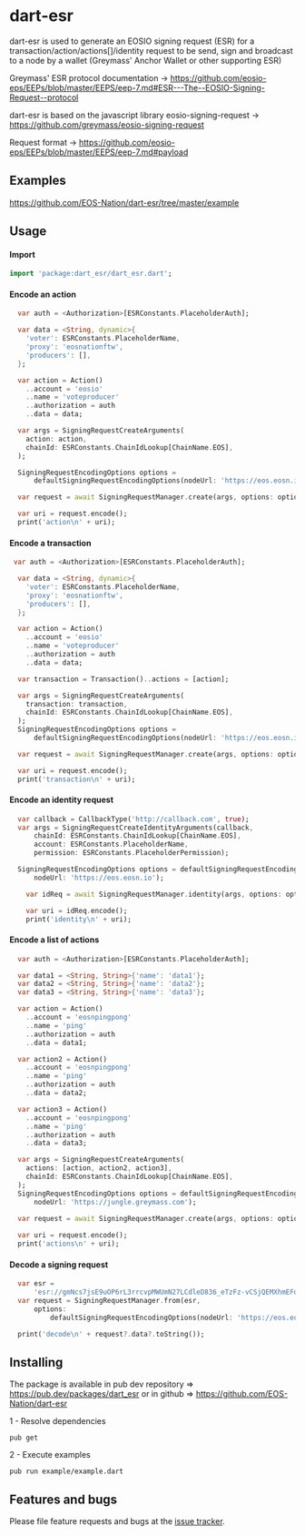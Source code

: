 # dart-esr

dart-esr is used to generate an EOSIO signing request (ESR) for a transaction/action/actions[]/identity request to be send, sign and broadcast to a node by a wallet (Greymass' Anchor Wallet or other supporting ESR)

Greymass' ESR protocol documentation -> https://github.com/eosio-eps/EEPs/blob/master/EEPS/eep-7.md#ESR---The--EOSIO-Signing-Request--protocol 

dart-esr is based on the javascript library eosio-signing-request -> https://github.com/greymass/eosio-signing-request

Request format -> https://github.com/eosio-eps/EEPs/blob/master/EEPS/eep-7.md#payload

## Examples

https://github.com/EOS-Nation/dart-esr/tree/master/example

## Usage

#### Import
```dart
import 'package:dart_esr/dart_esr.dart';
```

#### Encode an action

```dart
  var auth = <Authorization>[ESRConstants.PlaceholderAuth];

  var data = <String, dynamic>{
    'voter': ESRConstants.PlaceholderName,
    'proxy': 'eosnationftw',
    'producers': [],
  };

  var action = Action()
    ..account = 'eosio'
    ..name = 'voteproducer'
    ..authorization = auth
    ..data = data;

  var args = SigningRequestCreateArguments(
    action: action,
    chainId: ESRConstants.ChainIdLookup[ChainName.EOS],
  );

  SigningRequestEncodingOptions options =
      defaultSigningRequestEncodingOptions(nodeUrl: 'https://eos.eosn.io');

  var request = await SigningRequestManager.create(args, options: options);

  var uri = request.encode();
  print('action\n' + uri);
```

#### Encode a transaction 
```dart
 var auth = <Authorization>[ESRConstants.PlaceholderAuth];

  var data = <String, dynamic>{
    'voter': ESRConstants.PlaceholderName,
    'proxy': 'eosnationftw',
    'producers': [],
  };

  var action = Action()
    ..account = 'eosio'
    ..name = 'voteproducer'
    ..authorization = auth
    ..data = data;

  var transaction = Transaction()..actions = [action];

  var args = SigningRequestCreateArguments(
    transaction: transaction,
    chainId: ESRConstants.ChainIdLookup[ChainName.EOS],
  );
  SigningRequestEncodingOptions options =
      defaultSigningRequestEncodingOptions(nodeUrl: 'https://eos.eosn.io');

  var request = await SigningRequestManager.create(args, options: options);

  var uri = request.encode();
  print('transaction\n' + uri);
```

#### Encode an identity request
```dart
  var callback = CallbackType('http://callback.com', true);
  var args = SigningRequestCreateIdentityArguments(callback,
      chainId: ESRConstants.ChainIdLookup[ChainName.EOS],
      account: ESRConstants.PlaceholderName,
      permission: ESRConstants.PlaceholderPermission);

  SigningRequestEncodingOptions options = defaultSigningRequestEncodingOptions(
      nodeUrl: 'https://eos.eosn.io');

    var idReq = await SigningRequestManager.identity(args, options: options);

    var uri = idReq.encode();
    print('identity\n' + uri);
```

#### Encode a list of actions 
```dart
  var auth = <Authorization>[ESRConstants.PlaceholderAuth];

  var data1 = <String, String>{'name': 'data1'};
  var data2 = <String, String>{'name': 'data2'};
  var data3 = <String, String>{'name': 'data3'};

  var action = Action()
    ..account = 'eosnpingpong'
    ..name = 'ping'
    ..authorization = auth
    ..data = data1;

  var action2 = Action()
    ..account = 'eosnpingpong'
    ..name = 'ping'
    ..authorization = auth
    ..data = data2;

  var action3 = Action()
    ..account = 'eosnpingpong'
    ..name = 'ping'
    ..authorization = auth
    ..data = data3;

  var args = SigningRequestCreateArguments(
    actions: [action, action2, action3],
    chainId: ESRConstants.ChainIdLookup[ChainName.EOS],
  );
  SigningRequestEncodingOptions options = defaultSigningRequestEncodingOptions(
      nodeUrl: 'https://jungle.greymass.com');

  var request = await SigningRequestManager.create(args, options: options);
  
  var uri = request.encode();
  print('actions\n' + uri);
```

#### Decode a signing request 
```dart
  var esr =
      'esr://gmNcs7jsE9uOP6rL3rrcvpMWUmN27LCdleD836_eTzFz-vCSjQEMXhmEFohe6ry3yuguIyNEiIEJSgvCBA58nnUl1dgwlAEoAAA';
  var request = SigningRequestManager.from(esr,
      options:
          defaultSigningRequestEncodingOptions(nodeUrl: 'https://eos.eosn.io'));

  print('decode\n' + request?.data?.toString());
```

## Installing
The package is available in pub dev repository => https://pub.dev/packages/dart_esr
or in github => https://github.com/EOS-Nation/dart-esr

1 - Resolve dependencies
```console
pub get
```
2 - Execute examples
```console
pub run example/example.dart
```

## Features and bugs

Please file feature requests and bugs at the [issue tracker][tracker].

[tracker]: https://github.com/EOS-Nation/dart-esr/issues
